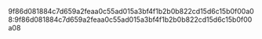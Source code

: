 
9f86d081884c7d659a2feaa0c55ad015a3bf4f1b2b0b822cd15d6c15b0f00a08:9f86d081884c7d659a2feaa0c55ad015a3bf4f1b2b0b822cd15d6c15b0f00a08
